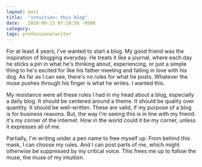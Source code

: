 ```yaml
---
layout: post
title:  "intuition: this blog"
date:   2020-09-13 07:10:59 -0500
category: 
tags: professionalwriter
---
```

For at least 4 years, I've wanted to start a blog. My good friend was the inspiration of blogging everyday. He treats it like a journal, where each day he sticks a pin in what he's thinking about, experiencing, or just a simple thing to he's excited for like his father meeting and falling in love with his dog. As far as I can see, there's no rules for what he posts. Whatever the muse pushes through his finger is what he writes. I wanted this.

My resistance were all these rules I had in my head about a blog, especially a daily blog. It should be centered around a theme. It should be quality over quantity. It should be well-written. These are valid, if my purpose of a blog is for business reasons. But, the way I'm seeing this is in line with my friend: it's my corner of the internet. How in the world could it be my corner, unless it expresses all of me. 

Partially, I'm writing under a pen name to free myself up. From behind this mask, I can choose my rules. And I can post parts of me, which might otherwise be suppressed by my critical voice. This frees me up to follow the muse, the muse of my intuition.